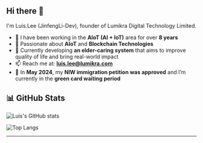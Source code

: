 ## Hi there 👋

I'm Luis.Lee (JinfengLi-Dev), founder of Lumikra Digital Technology Limited.

- 🔭 I have been working in the **AIoT (AI + IoT)** area for over **8 years**  
- 🚀 Passionate about **AIoT** and **Blockchain Technologies**
- 🌱 Currently developing **an elder-caring system** that aims to improve quality of life and bring real-world impact  
- 📫 Reach me at: **luis.lee@lumikra.com**
- 🗽 In **May 2024**, my **NIW immigration petition was approved** and I’m currently in the **green card waiting period** 

## 📊 GitHub Stats
![Luis's GitHub stats](https://github-readme-stats.vercel.app/api?username=JinfengLi-Dev&show_icons=true&theme=tokyonight)

![Top Langs](https://github-readme-stats.vercel.app/api/top-langs/?username=JinfengLi-Dev&layout=compact&theme=tokyonight)

---
